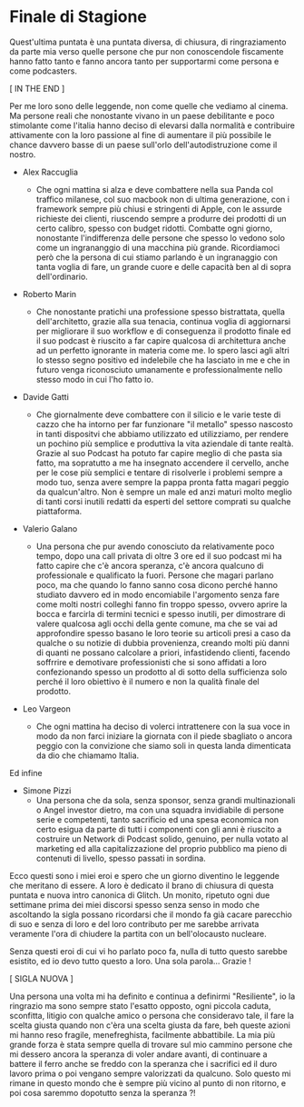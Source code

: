 # Finale di Stagione

Quest'ultima puntata è una puntata diversa, di chiusura, di ringraziamento da parte mia verso quelle persone che pur non conoscendole fiscamente hanno fatto tanto e fanno ancora tanto per supportarmi come persona e come podcasters.

[ IN THE END ]

Per me loro sono delle leggende, non come quelle che vediamo al cinema. Ma persone reali che nonostante vivano in un paese debilitante e poco stimolante come l'italia hanno deciso di elevarsi dalla normalità e contribuire attivamente con la loro passione al fine di aumentare il più possibile le chance davvero basse di un paese sull'orlo dell'autodistruzione come il nostro.

- Alex Raccuglia
  
  - Che ogni mattina si alza e deve combattere nella sua Panda col traffico milanese, col suo macbook non di ultima generazione, con i framework sempre più chiusi e stringenti di Apple, con le assurde richieste dei clienti, riuscendo sempre a produrre dei prodotti di un certo calibro, spesso con budget ridotti. Combatte ogni giorno, nonostante l'indifferenza delle persone che spesso lo vedono solo come un ingrananggio di una macchina più grande. Ricordiamoci però che la persona di cui stiamo parlando è un ingranaggio con tanta voglia di fare, un grande cuore e delle capacità ben al di sopra dell'ordinario.

- Roberto Marin
  
  - Che nonostante pratichi una professione spesso bistrattata, quella dell'architetto, grazie alla sua tenacia, continua voglia di aggiornarsi per migliorare il suo workflow e di conseguenza il prodotto finale ed il suo podcast è riuscito a far capire qualcosa di architettura anche ad un perfetto ignorante in materia come me. Io spero lasci agli altri lo stesso segno positivo ed indelebile che ha lasciato in me e che in futuro venga riconosciuto umanamente e professionalmente nello stesso modo in cui l'ho fatto io.

- Davide Gatti
  
  - Che giornalmente deve combattere con il silicio e le varie teste di cazzo che ha intorno per far funzionare "il metallo" spesso nascosto in tanti dispositvi che abbiamo utilizzato ed utilizziamo, per rendere un pochino più semplice e produttiva la vita aziendale di tante realtà. Grazie al suo Podcast ha potuto far capire meglio di che pasta sia fatto, ma sopratutto a me ha insegnato accendere il cervello, anche per le cose più semplici e tentare di risolverle i problemi sempre a modo tuo, senza avere sempre la pappa pronta fatta magari peggio da qualcun'altro. Non è sempre un male ed anzi maturi molto meglio di tanti corsi inutili redatti da esperti del settore comprati su qualche piattaforma.

- Valerio Galano
  
  - Una persona che pur avendo conosciuto da relativamente poco tempo, dopo una call privata di oltre 3 ore ed il suo podcast mi ha fatto capire che c'è ancora speranza, c'è ancora qualcuno di professionale e qualificato la fuori. Persone che magari parlano poco, ma che quando lo fanno sanno cosa dicono perché hanno studiato davvero ed in modo encomiabile l'argomento senza fare come molti nostri colleghi fanno fin troppo spesso, ovvero aprire la bocca e farcirla di termini tecnici e spesso inutili, per dimostrare di valere qualcosa agli occhi della gente comune, ma che se vai ad approfondire spesso basano le loro teorie su articoli presi a caso da qualche o su notizie di dubbia provenienza, creando molti più danni di quanti ne possano calcolare a priori, infastidendo clienti, facendo soffrrire e demotivare professionisti che si sono affidati a loro confezionando spesso un prodotto al di sotto della sufficienza solo perché il loro obiettivo è il numero e non la qualità finale del prodotto.

- Leo Vargeon
  
  - Che ogni mattina ha deciso di volerci intrattenere con la sua voce in modo da non farci iniziare la giornata con il piede sbagliato o ancora peggio con la convizione che siamo soli in questa landa dimenticata da dio che chiamamo Italia.

Ed infine 

- Simone Pizzi
  - Una persona che da sola, senza sponsor, senza grandi multinazionali o Angel investor dietro, ma con una squadra invidiabile di persone serie e competenti, tanto sacrificio ed una spesa economica non certo esigua da parte di tutti i componenti con gli anni è riuscito a costruire un Network di Podcast solido, genuino, per nulla votato al marketing ed alla capitalizzazione del proprio pubblico ma pieno di contenuti di livello, spesso passati in sordina.

Ecco questi sono i miei eroi e spero che un giorno diventino le leggende che meritano di essere. A loro è dedicato il brano di chiusura di questa puntata e nuova intro canonica di Glitch. Un monito, ripetuto ogni due settimane prima dei miei discorsi spesso senza senso in modo che ascoltando la sigla possano ricordarsi che il mondo fa già cacare parecchio di suo e senza di loro e del loro contributo per me sarebbe arrivata veramente l'ora di chiudere la partita con un bell'olocausto nucleare.

Senza questi eroi di cui vi ho parlato poco fa, nulla di tutto questo sarebbe esistito, ed io devo tutto questo a loro. Una sola parola... Grazie !

[ SIGLA NUOVA ]

Una persona una volta mi ha definito e continua a definirmi "Resiliente", io la ringrazio ma sono sempre stato l'esatto opposto, ogni piccola caduta, sconfitta, litigio con qualche amico o persona che consideravo tale, il fare la scelta giusta quando non c'èra una scelta giusta da fare, beh queste azioni mi hanno reso fragile, menefreghista, facilmente abbattibile. La mia più grande forza è stata sempre quella di trovare sul mio cammino persone che mi dessero ancora la speranza di voler andare avanti, di continuare a battere il ferro anche se freddo con la speranza che i sacrifici ed il duro lavoro prima o poi vengano sempre valorizzati da qualcuno. Solo questo mi rimane in questo mondo che è sempre più vicino al punto di non ritorno, e poi cosa saremmo dopotutto senza la speranza ?!